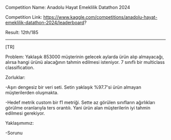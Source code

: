 Competition Name: Anadolu Hayat Emeklilik Datathon 2024

Competition Link: https://www.kaggle.com/competitions/anadolu-hayat-emeklilik-datathon-2024/leaderboard?

Result: 12th/185

----------------------------------------------------

[TR]

Problem: Yaklaşık 853000 müşterinin gelecek aylarda ürün alıp almayacağı, alırsa hangi ürünü alacağının tahmin edilmesi isteniyor. 7 sınıflı bir multiclass classification.

Zorluklar:

-Aşırı dengesiz bir veri seti. Setin yaklaşık %97.7'si ürün almayan müşterilerden oluşmakta.

-Hedef metrik custom bir f1 metriği. Sette az görülen sınıfların ağırlıkları görülme oranlarıyla ters orantılı. Yani ürün alan müşterilerin iyi tahmin edilmesi gerekiyor.

Yaklaşımımız: 

-Sorunu

